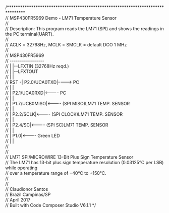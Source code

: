 /********************************************************************************<br/>
//  MSP430FR5969 Demo - LM71 Temperature Sensor<br/>
//<br/>
//  Description: This program reads the LM71 (SPI) and shows the readings in the PC terminal(UART).<br/> 
//<br/>
//  ACLK = 32768Hz, MCLK =  SMCLK = default DCO 1 MHz<br/>
//<br/>
//                MSP430FR5969<br/>
//             -----------------<br/>
//            |                 |--LFXTIN (32768Hz reqd.)<br/>
//            |                 |--LFXTOUT<br/>
//            |                 |<br/>
//       RST -|     P2.0/UCA0TXD|----> PC<br/>
//            |                 |<br/>
//            |     P2.1/UCA0RXD|<---- PC<br/>
//            |                 |<br/>
//            |    P1.7/UCB0MISO|<---- (SPI MISO)LM71 TEMP. SENSOR<br/>
//            |                 |<br/>
//            |        P2.2/SCLK|<---- (SPI CLOCK)LM71 TEMP. SENSOR<br/>
//            |                 |<br/>
//            |          P2.4/SC|<---- (SPI SC)LM71 TEMP. SENSOR<br/>
//            |                 |<br/>
//            |            P1.0|<---- Green LED<br/>
//            |                 |<br/>
//<br/>
//<br/>
//		LM71 SPI/MICROWIRE 13-Bit Plus Sign Temperature Sensor<br/>
//		The LM71 has 13-bit plus sign temperature resolution (0.03125°C per LSB) while operating<br/> 
//		over a temperature range of −40°C to +150°C.<br/>
//<br/>
//<br/>
//   Claudionor Santos<br/>
//   Brazil   Campinas/SP<br/>
//   April 2017<br/>
//   Built with Code Composer Studio V6.1.1 */<br/>